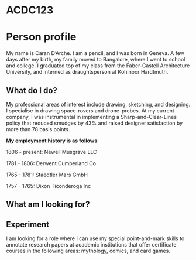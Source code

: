 # ACDC123

# Person profile
My name is Caran D’Arche. I am a pencil, and I was born in Geneva. 
A few days after my birth, my family moved to Bangalore, where I went to school and college. I graduated top of my class from the Faber-Castell Architecture University, and interned as draughtsperson at Kohinoor Hardtmuth.

## What do I do?
My professional areas of interest include drawing, sketching, and designing. I specialise in drawing space-rovers and drone-probes.
At my current company, I was instrumental in implementing a Sharp-and-Clear-Lines policy that reduced smudges by 43% and raised designer satisfaction by more than 78 basis points.

**My employment history is as follows**:

1806 - present: Newell Musgrave LLC

1781 - 1806: Derwent Cumberland Co

1765 - 1781: Staedtler Mars GmbH

1757 - 1765: Dixon Ticonderoga Inc

## What am I looking for?

## Experiment
I am looking for a role where I can use my special point-and-mark skills to annotate research papers at academic institutions that offer certificate courses in the following areas: mythology, comics, and card games.
